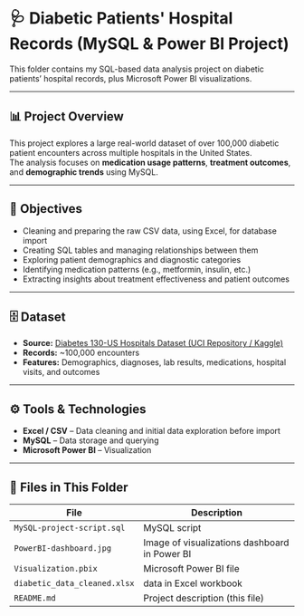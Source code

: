 # 🩺 Diabetic Patients' Hospital Records (MySQL & Power BI Project)

This folder contains my SQL-based data analysis project on diabetic patients’ hospital records, plus Microsoft Power BI visualizations.

---

## 📊 Project Overview
This project explores a large real-world dataset of over 100,000 diabetic patient encounters across multiple hospitals in the United States.  
The analysis focuses on **medication usage patterns**, **treatment outcomes**, and **demographic trends** using MySQL.

---

## 🎯 Objectives
- Cleaning and preparing the raw CSV data, using Excel, for database import  
- Creating SQL tables and managing relationships between them  
- Exploring patient demographics and diagnostic categories  
- Identifying medication patterns (e.g., metformin, insulin, etc.)  
- Extracting insights about treatment effectiveness and patient outcomes  

---

## 🗄️ Dataset
- **Source:** [Diabetes 130-US Hospitals Dataset (UCI Repository / Kaggle)](https://www.kaggle.com/datasets/brandao/diabetes)
- **Records:** ~100,000 encounters  
- **Features:** Demographics, diagnoses, lab results, medications, hospital visits, and outcomes  

---

## ⚙️ Tools & Technologies
- **Excel / CSV** – Data cleaning and initial data exploration before import 
- **MySQL** – Data storage and querying  
- **Microsoft Power BI** – Visualization  
 

---
## 📁 Files in This Folder
| File | Description |
|------|--------------|
| `MySQL-project-script.sql` | MySQL script  |
| `PowerBI-dashboard.jpg` | Image of visualizations dashboard in Power BI |
|`Visualization.pbix`| Microsoft Power BI file|
|`diabetic_data_cleaned.xlsx`| data in Excel workbook |
| `README.md` | Project description (this file) |





